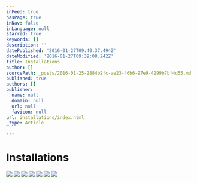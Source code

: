 ```yaml
---
inFeed: true
hasPage: true
inNav: false
inLanguage: null
starred: true
keywords: []
description: ''
datePublished: '2016-01-27T09:40:37.494Z'
dateModified: '2016-01-27T09:39:08.242Z'
title: Installations
author: []
sourcePath: _posts/2016-01-25-2884b2fc-ae23-46b6-97e9-4299b7bf4d55.md
published: true
authors: []
publisher:
  name: null
  domain: null
  url: null
  favicon: null
url: installations/index.html
_type: Article

---
```

# Installations
![](https://s3-us-west-2.amazonaws.com/the-grid-img/p/83627b381c4a34598edc216293340d963be6975c.jpg)
![](https://s3-us-west-2.amazonaws.com/the-grid-img/p/23f810a1c0ba5a7f5600b29bb795cbb6f4a7c1a2.jpg)
![](https://s3-us-west-2.amazonaws.com/the-grid-img/p/4225a3f677aa80c8f39236602dc986cd74122ab5.jpg)
![](https://s3-us-west-2.amazonaws.com/the-grid-img/p/cff88197f8163ba0269dca10b11e6a991c1fede3.jpg)
![](https://the-grid-user-content.s3-us-west-2.amazonaws.com/46e2cb39-a734-4931-b1e4-21f9793e1262.jpg)
![](https://s3-us-west-2.amazonaws.com/the-grid-img/p/21fe89f0e6206d1d5e1f219a4a5197f39daf32c1.jpg)
![](https://s3-us-west-2.amazonaws.com/the-grid-img/p/4c346b0495be720917aa8e8a8416be17f9dc306b.jpg)